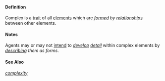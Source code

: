 #### Definition

Complex is a [trait](https://github.com/gcassel/Modular-Organization-Terminology/blob/master/terms/trait.md) of all [elements](https://github.com/gcassel/Modular-Organization-Terminology/blob/master/terms/element.md) which are *[formed](https://github.com/gcassel/Modular-Organization-Terminology/blob/master/terms/form.md) by [relationships](https://github.com/gcassel/Modular-Organization-Terminology/blob/master/terms/relate.md)* between other elements.

#### Notes

Agents may or may not [intend](https://github.com/gcassel/Modular-Organization-Terminology/blob/master/terms/intend.md) to *[develop](https://github.com/gcassel/Modular-Organization-Terminology/blob/master/terms/develop.md) [detail](https://github.com/gcassel/Modular-Organization-Terminology/blob/master/terms/detail.md)* within complex elements by *[describing](https://github.com/gcassel/Modular-Organization-Terminology/blob/master/terms/describe.md) them as forms*.


#### See Also

*[complexity](https://github.com/gcassel/Modular-Organization-Terminology/blob/master/terms/complexity.md)*

